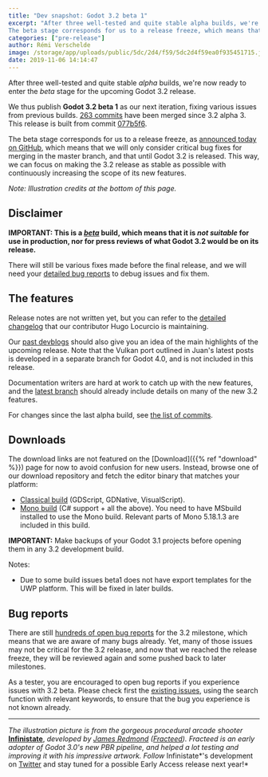 ```yaml
---
title: "Dev snapshot: Godot 3.2 beta 1"
excerpt: "After three well-tested and quite stable alpha builds, we're now ready to enter the beta stage for the upcoming Godot 3.2 release.
The beta stage corresponds for us to a release freeze, which means that we will only consider critical bug fixes for merging in the master branch, and that until Godot 3.2 is released."
categories: ["pre-release"]
author: Rémi Verschelde
image: /storage/app/uploads/public/5dc/2d4/f59/5dc2d4f59ea0f935451715.jpg
date: 2019-11-06 14:14:47
---
```


After three well-tested and quite stable *alpha* builds, we're now ready to enter the *beta* stage for the upcoming Godot 3.2 release.

We thus publish **Godot 3.2 beta 1** as our next iteration, fixing various issues from previous builds. [263 commits](https://github.com/godotengine/godot/compare/35944aebdeb4c3b5869aaeedaaded02397b7ce92...077b5f6c2c06bb2c0af525ee25f87e0db719f9d2) have been merged since 3.2 alpha 3. This release is built from commit [077b5f6](https://github.com/godotengine/godot/commit/077b5f6c2c06bb2c0af525ee25f87e0db719f9d2).

The beta stage corresponds for us to a release freeze, as [announced today on GitHub](https://github.com/godotengine/godot/issues/33389), which means that we will only consider critical bug fixes for merging in the master branch, and that until Godot 3.2 is released. This way, we can focus on making the 3.2 release as stable as possible with continuously increasing the scope of its new features.

*Note: Illustration credits at the bottom of this page.*

## Disclaimer

**IMPORTANT: This is a *[beta](https://en.wikipedia.org/wiki/Software_release_life_cycle#Beta)* build, which means that it is *not suitable* for use in production, nor for press reviews of what Godot 3.2 would be on its release.**

There will still be various fixes made before the final release, and we will need your [detailed bug reports](https://github.com/godotengine/godot/issues) to debug issues and fix them.

## The features

Release notes are not written yet, but you can refer to the [detailed changelog](https://gist.github.com/Calinou/49aefe52ce8f67ffa3f743932123d14f) that our contributor Hugo Locurcio is maintaining.

Our [past devblogs](https://godotengine.org/devblog) should also give you an idea of the main highlights of the upcoming release. Note that the Vulkan port outlined in Juan's latest posts is developed in a separate branch for Godot 4.0, and is not included in this release.

Documentation writers are hard at work to catch up with the new features, and the [latest branch](http://docs.godotengine.org/en/latest/) should already include details on many of the new 3.2 features.

For changes since the last alpha build, see [the list of commits](https://github.com/godotengine/godot/compare/35944aebdeb4c3b5869aaeedaaded02397b7ce92...077b5f6c2c06bb2c0af525ee25f87e0db719f9d2).

## Downloads

The download links are not featured on the [Download]({{% ref "download" %}}) page for now to avoid confusion for new users. Instead, browse one of our download repository and fetch the editor binary that matches your platform:

- [Classical build](https://downloads.tuxfamily.org/godotengine/3.2/beta1/) (GDScript, GDNative, VisualScript).
- [Mono build](https://downloads.tuxfamily.org/godotengine/3.2/beta1/mono/) (C# support + all the above). You need to have MSbuild installed to use the Mono build. Relevant parts of Mono 5.18.1.3 are included in this build.

**IMPORTANT:** Make backups of your Godot 3.1 projects before opening them in any 3.2 development build.

Notes:

- Due to some build issues beta1 does not have export templates for the UWP platform. This will be fixed in later builds.

## Bug reports

There are still [hundreds of open bug reports](https://github.com/godotengine/godot/issues?utf8=%E2%9C%93&q=is%3Aopen+is%3Aissue+milestone%3A3.2+label%3Abug+) for the 3.2 milestone, which means that we are aware of many bugs already. Yet, many of those issues may not be critical for the 3.2 release, and now that we reached the release freeze, they will be reviewed again and some pushed back to later milestones.

As a tester, you are encouraged to open bug reports if you experience issues with 3.2 beta. Please check first the [existing issues](https://github.com/godotengine/godot/issues), using the search function with relevant keywords, to ensure that the bug you experience is not known already.

-----

*The illustration picture is from the gorgeous procedural arcade shooter* **[Infinistate](http://www.fracteed.com/infinistate.html)**, *developed by [James Redmond](https://twitter.com/fracteed) ([Fracteed](http://www.fracteed.com/)). Fracteed is an early adopter of Godot 3.0's new PBR pipeline, and helped a lot testing and improving it with his impressive artwork. Follow* Infinistate*'s development on [Twitter](https://twitter.com/fracteed) and stay tuned for a possible Early Access release next year!*
